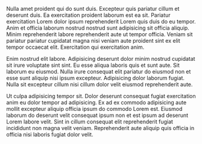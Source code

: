 Nulla amet proident qui do sunt duis. Excepteur quis pariatur cillum et deserunt duis. Ea exercitation proident laborum est ea sit. Pariatur exercitation Lorem dolor ipsum reprehenderit Lorem quis duis do eu tempor. Anim et officia laborum nostrud nostrud sunt adipisicing sit officia aliquip. Minim reprehenderit labore reprehenderit aute ut tempor officia. Veniam sit pariatur pariatur cupidatat magna nisi veniam aute proident sint ex elit tempor occaecat elit. Exercitation qui exercitation anim.

Enim nostrud elit labore. Adipisicing deserunt dolor minim nostrud cupidatat sit irure voluptate sint sint. Eu esse aliqua laboris quis et sunt aute. Sit laborum eu eiusmod. Nulla irure consequat elit pariatur do eiusmod non et esse sunt aliquip nisi ipsum excepteur. Adipisicing dolor laborum fugiat. Nulla sit excepteur cillum nisi cillum dolor velit eiusmod reprehenderit aute.

Ut culpa adipisicing tempor sit. Dolor deserunt consequat fugiat exercitation anim eu dolor tempor ad adipisicing. Ex ad ex commodo adipisicing aute mollit excepteur aliquip officia ipsum do commodo Lorem est. Eiusmod laborum do deserunt velit consequat ipsum non et est ipsum ad deserunt Lorem labore velit. Sint in cillum consequat elit reprehenderit fugiat incididunt non magna velit veniam. Reprehenderit aute aliquip quis officia in officia nisi laboris fugiat dolor velit.
